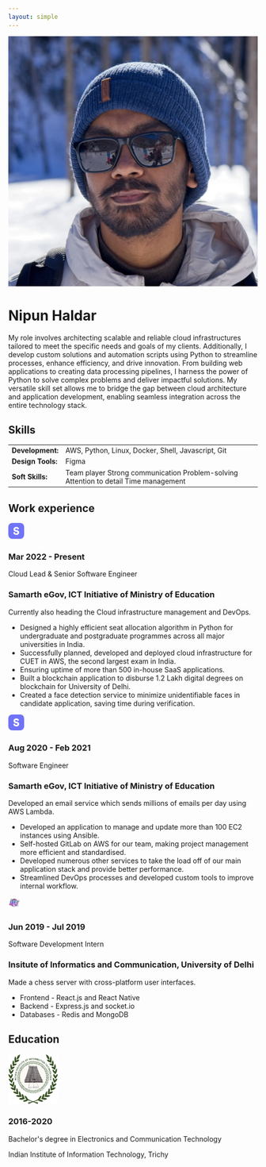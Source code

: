 ```yaml
---
layout: simple
---
```


<img src="./avatar.webp" alt="avatar" class="rounded-full h-36 w-36 object-cover">

# Nipun Haldar

My role involves architecting scalable and reliable cloud infrastructures tailored to meet the specific needs and goals of my clients. Additionally, I develop custom solutions and automation scripts using Python to streamline processes, enhance efficiency, and drive innovation. From building web applications to creating data processing pipelines, I harness the power of Python to solve complex problems and deliver impactful solutions. My versatile skill set allows me to bridge the gap between cloud architecture and application development, enabling seamless integration across the entire technology stack.

## Skills

|                   |                                                                                      |
| ----------------- | ------------------------------------------------------------------------------------ |
| **Development:**  | AWS, Python, Linux, Docker, Shell, Javascript, Git                                   |
| **Design Tools:** | Figma                                                                                |
| **Soft Skills:**  | Team player Strong communication Problem-solving Attention to detail Time management |

## Work experience

<section id="workex" class="animate space-y-4">
  <div>
    <div class="group relative flex gap-x-5">
      <div
        class="relative after:absolute after:start-3 after:top-8 after:bottom-2 after:w-px after:-translate-x-[0.5px] after:bg-gray-200 group-last:after:hidden dark:after:bg-neutral-700"
      >
        <div
          class="relative z-10 flex size-6 items-center justify-center"
        >
          <svg
            class="size-6 shrink-0 text-gray-600 dark:text-neutral-400"
            fill="none"
            xmlns="http://www.w3.org/2000/svg"
            width="32"
            height="32"
            viewBox="0 0 32 32"
          >
            <g id="S" transform="translate(0 8)">
              <rect
                id="Rectangle"
                width="32"
                height="32"
                rx="8"
                transform="translate(0 -8)"
                fill="#5c60f5"
                opacity="0.88"
              ></rect>
              <path
                id="Samarth"
                d="M13.355-41.52c-.326-1.8-1.783-4.092-5.63-4.092-2.957,0-5.522,2.035-5.522,4.936,0,2.273,1.587,4.005,4.2,4.5l2.109.39c1.022.195,1.652.758,1.652,1.537,0,.953-.826,1.6-2.174,1.6a2.861,2.861,0,0,1-3.2-2.641l-3.152.758c.217,2.165,2.043,4.915,6.3,4.915,3.674,0,5.7-2.447,5.7-4.85,0-2.187-1.522-4.07-4.457-4.612l-2.065-.39c-1.065-.195-1.522-.736-1.522-1.472A1.89,1.89,0,0,1,7.7-42.581a2.331,2.331,0,0,1,2.565,1.927Z"
                transform="translate(8.362 45.612)"
                fill="#fff"
              ></path>
            </g>
          </svg>
        </div>
      </div>
      <div class="grow pb-8 group-last:pb-0">
        <h3 class="mb-1 text-xs text-gray-600 dark:text-neutral-400">
          Mar 2022 - Present
        </h3>
        <p class="font-semibold">
          Cloud Lead & Senior Software Engineer
        </p>
        <h3
          class="text-sm font-medium text-gray-900 dark:text-neutral-200"
        >
          Samarth eGov, ICT Initiative of Ministry of Education
        </h3>
        <p class="mt-1 text-sm text-gray-600 dark:text-neutral-400">
          Currently also heading the Cloud infrastructure management and
          DevOps.
        </p>
        <ul class="ms-6 mt-3 list-disc space-y-1.5">
          <li class="ps-1 text-sm text-gray-600 dark:text-neutral-400">
            Designed a highly efficient seat allocation algorithm in
            Python for undergraduate and postgraduate programmes across
            all major universities in India.
          </li>
          <li class="ps-1 text-sm text-gray-600 dark:text-neutral-400">
            Successfully planned, developed and deployed cloud
            infrastructure for CUET in AWS, the second largest exam in
            India.
          </li>
          <li class="ps-1 text-sm text-gray-600 dark:text-neutral-400">
            Ensuring uptime of more than 500 in-house SaaS applications.
          </li>
          <li class="ps-1 text-sm text-gray-600 dark:text-neutral-400">
            Built a blockchain application to disburse 1.2 Lakh digital
            degrees on blockchain for University of Delhi.
          </li>
          <li class="ps-1 text-sm text-gray-600 dark:text-neutral-400">
            Created a face detection service to minimize unidentifiable
            faces in candidate application, saving time during
            verification.
          </li>
        </ul>
      </div>      
    </div>
    <div class="group relative flex gap-x-5">
      <div
        class="relative after:absolute after:start-3 after:top-8 after:bottom-2 after:w-px after:-translate-x-[0.5px] after:bg-gray-200 group-last:after:hidden dark:after:bg-neutral-700"
      >
        <div
          class="relative z-10 flex size-6 items-center justify-center"
        >
          <svg
            class="size-6 shrink-0 text-gray-600 dark:text-neutral-400"
            fill="none"
            xmlns="http://www.w3.org/2000/svg"
            width="32"
            height="32"
            viewBox="0 0 32 32"
          >
            <g id="S" transform="translate(0 8)">
              <rect
                id="Rectangle"
                width="32"
                height="32"
                rx="8"
                transform="translate(0 -8)"
                fill="#5c60f5"
                opacity="0.88"
              ></rect>
              <path
                id="Samarth"
                d="M13.355-41.52c-.326-1.8-1.783-4.092-5.63-4.092-2.957,0-5.522,2.035-5.522,4.936,0,2.273,1.587,4.005,4.2,4.5l2.109.39c1.022.195,1.652.758,1.652,1.537,0,.953-.826,1.6-2.174,1.6a2.861,2.861,0,0,1-3.2-2.641l-3.152.758c.217,2.165,2.043,4.915,6.3,4.915,3.674,0,5.7-2.447,5.7-4.85,0-2.187-1.522-4.07-4.457-4.612l-2.065-.39c-1.065-.195-1.522-.736-1.522-1.472A1.89,1.89,0,0,1,7.7-42.581a2.331,2.331,0,0,1,2.565,1.927Z"
                transform="translate(8.362 45.612)"
                fill="#fff"
              ></path>
            </g>
          </svg>
        </div>
      </div>
      <div class="grow pb-8 group-last:pb-0">
        <h3 class="mb-1 text-xs text-gray-600 dark:text-neutral-400">
          Aug 2020 - Feb 2021
        </h3>
        <p class="font-semibold">Software Engineer</p>
        <h3
          class="text-sm font-medium text-gray-900 dark:text-neutral-200"
        >
          Samarth eGov, ICT Initiative of Ministry of Education
        </h3>
        <p class="mt-1 text-sm text-gray-600 dark:text-neutral-400">
          Developed an email service which sends millions of emails per
          day using AWS Lambda.
        </p>
        <ul class="ms-6 mt-3 list-disc space-y-1.5">
          <li class="ps-1 text-sm text-gray-600 dark:text-neutral-400">
            Developed an application to manage and update more than 100
            EC2 instances using Ansible.
          </li>
          <li class="ps-1 text-sm text-gray-600 dark:text-neutral-400">
            Self-hosted GitLab on AWS for our team, making project
            management more efficient and standardised.
          </li>
          <li class="ps-1 text-sm text-gray-600 dark:text-neutral-400">
            Developed numerous other services to take the load off of
            our main application stack and provide better performance.
          </li>
          <li class="ps-1 text-sm text-gray-600 dark:text-neutral-400">
            Streamlined DevOps processes and developed custom tools to
            improve internal workflow.
          </li>
        </ul>
      </div>
    </div>
    <div class="group relative flex gap-x-5">
      <div
        class="relative after:absolute after:start-3 after:top-8 after:bottom-2 after:w-px after:-translate-x-[0.5px] after:bg-gray-200 group-last:after:hidden dark:after:bg-neutral-700"
      >
        <div
          class="relative z-10 flex size-6 items-center justify-center"
        >
          <img
            class="rounded-full"
            width="24"
            height="24"
            src="./iic.webp"
          />
        </div>
      </div>
      <div class="grow pb-8 group-last:pb-0">
        <h3 class="mb-1 text-xs text-gray-600 dark:text-neutral-400">
          Jun 2019 - Jul 2019
        </h3>
        <p class="font-semibold">Software Development Intern</p>
        <h3
          class="text-sm font-medium text-gray-900 dark:text-neutral-200"
        >
          Insitute of Informatics and Communication, University of Delhi
        </h3>
        <p class="text-sm text-gray-600 dark:text-neutral-400">
          Made a chess server with cross-platform user interfaces.
        </p>
        <ul class="ms-6 mt-3 list-disc space-y-1.5">
          <li class="ps-1 text-sm text-gray-600 dark:text-neutral-400">
            Frontend - React.js and React Native
          </li>
          <li class="ps-1 text-sm text-gray-600 dark:text-neutral-400">
            Backend - Express.js and socket.io
          </li>
          <li class="ps-1 text-sm text-gray-600 dark:text-neutral-400">
            Databases - Redis and MongoDB
          </li>
        </ul>
      </div>
    </div>
  </div>
</section>

## Education

<section id="education" class="animate space-y-4">
  <div class="grid grid-cols-1 gap-3 sm:grid-cols-2">
    <div
      class="rounded-lg border border-gray-200 p-4 dark:border-neutral-700"
    >
      <img
        class="mb-3 size-10 shrink-0"
        width="100"
        height="100"
        src="./iiitt.webp"
      />
      <h3 class="mb-1 text-xs text-gray-600 dark:text-neutral-400">
        2016-2020
      </h3>
      <p class="text-sm font-bold">
        Bachelor's degree in Electronics and Communication Technology
      </p>
      <p class="mt-1 text-sm text-gray-600 dark:text-neutral-400">
        Indian Institute of Information Technology, Trichy
      </p>
    </div>
  </div>
</section>
